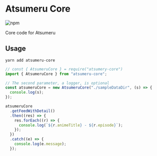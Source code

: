 # Atsumeru Core

![npm](https://img.shields.io/npm/v/atsumeru-core?style=flat-square)

Core code for Atsumeru

## Usage

`yarn add atsumeru-core`

```Typescript
// const { AtsumeruCore } = require("atsumery-core")
import { AtsumeruCore } from "atsumeru-core";

// The second parameter, a logger, is optional
const atsumeruCore = new AtsumeruCore("./sampleDataDir", (s) => {
  console.log(s);
});

atsumeruCore
  .getFeedWithDetail()
  .then((res) => {
    res.forEach((r) => {
      console.log(`${r.animeTitle} - ${r.episode}`);
    });
  })
  .catch((e) => {
    console.log(e.message);
  });

```
